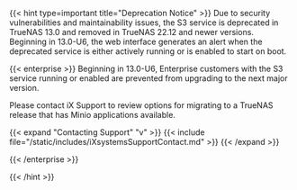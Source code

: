 &NewLine;

{{< hint type=important title="Deprecation Notice" >}}
Due to security vulnerabilities and maintainability issues, the S3 service is deprecated in TrueNAS 13.0 and removed in TrueNAS 22.12 and newer versions.
Beginning in 13.0-U6, the web interface generates an alert when the deprecated service is either actively running or is enabled to start on boot.

{{< enterprise >}}
Beginning in 13.0-U6, Enterprise customers with the S3 service running or enabled are prevented from upgrading to the next major version.

Please contact iX Support to review options for migrating to a TrueNAS release that has Minio applications available.

{{< expand "Contacting Support" "v" >}}
{{< include file="/static/includes/iXsystemsSupportContact.md" >}}
{{< /expand >}}

{{< /enterprise >}}

{{< /hint >}}
